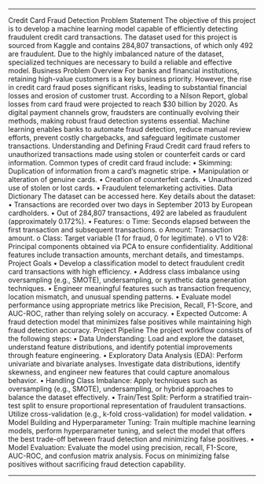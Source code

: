 ________________________________________
Credit Card Fraud Detection
Problem Statement
The objective of this project is to develop a machine learning model capable of efficiently detecting fraudulent credit card transactions.
The dataset used for this project is sourced from Kaggle and contains 284,807 transactions, of which only 492 are fraudulent. Due to the highly imbalanced nature of the dataset, specialized techniques are necessary to build a reliable and effective model.
Business Problem Overview
For banks and financial institutions, retaining high-value customers is a key business priority. However, the rise in credit card fraud poses significant risks, leading to substantial financial losses and erosion of customer trust.
According to a Nilson Report, global losses from card fraud were projected to reach $30 billion by 2020. As digital payment channels grow, fraudsters are continually evolving their methods, making robust fraud detection systems essential.
Machine learning enables banks to automate fraud detection, reduce manual review efforts, prevent costly chargebacks, and safeguard legitimate customer transactions.
Understanding and Defining Fraud
Credit card fraud refers to unauthorized transactions made using stolen or counterfeit cards or card information. Common types of credit card fraud include:
•	Skimming: Duplication of information from a card’s magnetic stripe.
•	Manipulation or alteration of genuine cards.
•	Creation of counterfeit cards.
•	Unauthorized use of stolen or lost cards.
•	Fraudulent telemarketing activities.
Data Dictionary
The dataset can be accessed here.
Key details about the dataset:
•	Transactions are recorded over two days in September 2013 by European cardholders.
•	Out of 284,807 transactions, 492 are labeled as fraudulent (approximately 0.172%).
•	Features:
o	Time: Seconds elapsed between the first transaction and subsequent transactions.
o	Amount: Transaction amount.
o	Class: Target variable (1 for fraud, 0 for legitimate).
o	V1 to V28: Principal components obtained via PCA to ensure confidentiality.
Additional features include transaction amounts, merchant details, and timestamps.
Project Goals
•	Develop a classification model to detect fraudulent credit card transactions with high efficiency.
•	Address class imbalance using oversampling (e.g., SMOTE), undersampling, or synthetic data generation techniques.
•	Engineer meaningful features such as transaction frequency, location mismatch, and unusual spending patterns.
•	Evaluate model performance using appropriate metrics like Precision, Recall, F1-Score, and AUC-ROC, rather than relying solely on accuracy.
•	Expected Outcome: A fraud detection model that minimizes false positives while maintaining high fraud detection accuracy.
Project Pipeline
The project workflow consists of the following steps:
•	Data Understanding: Load and explore the dataset, understand feature distributions, and identify potential improvements through feature engineering.
•	Exploratory Data Analysis (EDA): Perform univariate and bivariate analyses. Investigate data distributions, identify skewness, and engineer new features that could capture anomalous behavior.
•	Handling Class Imbalance: Apply techniques such as oversampling (e.g., SMOTE), undersampling, or hybrid approaches to balance the dataset effectively.
•	Train/Test Split: Perform a stratified train-test split to ensure proportional representation of fraudulent transactions. Utilize cross-validation (e.g., k-fold cross-validation) for model validation.
•	Model Building and Hyperparameter Tuning: Train multiple machine learning models, perform hyperparameter tuning, and select the model that offers the best trade-off between fraud detection and minimizing false positives.
•	Model Evaluation: Evaluate the model using precision, recall, F1-Score, AUC-ROC, and confusion matrix analysis. Focus on minimizing false positives without sacrificing fraud detection capability.
________________________________________

